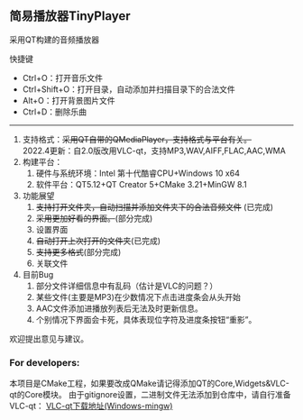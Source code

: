 ## 简易播放器TinyPlayer
采用QT构建的音频播放器

快捷键
+ Ctrl+O：打开音乐文件
+ Ctrl+Shift+O：打开目录，自动添加并扫描目录下的合法文件
+ Alt+O：打开背景图片文件
+ Ctrl+D：删除乐曲
<hr>

1. 支持格式：~~采用QT自带的QMediaPlayer，支持格式与平台有关。~~<br>
2022.4更新：自2.0版改用VLC-qt，支持MP3,WAV,AIFF,FLAC,AAC,WMA
2. 构建平台：
   1. 硬件与系统环境：Intel 第十代酷睿CPU+Windows 10 x64
   2. 软件平台：QT5.12+QT Creator 5+CMake 3.21+MinGW 8.1
3. 功能展望
   1. ~~支持打开文件夹，自动扫描并添加文件夹下的合法音频文件~~ (已完成)
   2. ~~采用更加好看的界面。~~(部分完成)
   3. 设置界面
   4. ~~自动打开上次打开的文件夹~~(已完成)
   5. ~~支持更多格式~~(部分完成)
   6. 关联文件
4. 目前Bug
   1. 部分文件详细信息中有乱码（估计是VLC的问题？）
   2. 某些文件(主要是MP3)在少数情况下点击进度条会从头开始
   3. AAC文件添加进播放列表后无法及时更新信息。
   4. 个别情况下界面会卡死，具体表现位字符及进度条按钮“重影”。

欢迎提出意见与建议。

### For developers:
本项目是CMake工程，如果要改成QMake请记得添加QT的Core,Widgets&VLC-qt的Core模块。
由于gitignore设置，二进制文件无法添加到仓库中，请自行准备VLC-qt：
[VLC-qt下载地址(Windows-mingw)](https://github.com/vlc-qt/vlc-qt/releases/download/1.1.0/VLC-Qt_1.1.0_win32_mingw.7z)